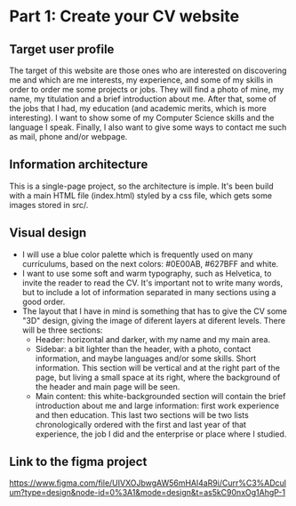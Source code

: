 # Part 1: Create your CV website
## Target user profile
The target of this website are those ones who are interested on discovering me and which are me interests, my experience, and some of my skills in order to order me some projects or jobs.
They will find a photo of mine, my name, my titulation and a brief introduction about me. After that, some of the jobs that I had, my education (and academic merits, which is more interesting). I want to show some of my Computer Science skills and the language I speak. Finally, I also want to give some ways to contact me such as mail, phone and/or webpage.
## Information architecture
This is a single-page project, so the architecture is imple. It's been build with a main HTML file (index.html) styled by a css file, which gets some images stored in src/.
## Visual design
- I will use a blue color palette which is frequently used on many currículums, based on the next colors: #0E00AB, #627BFF and white.
- I want to use some soft and warm typography, such as Helvetica, to invite the reader to read the CV. It's important not to write many words, but to include a lot of information separated in many sections using a good order.
- The layout that I have in mind is something that has to give the CV some "3D" design, giving the image of diferent layers at diferent levels. There will be three sections:
    - Header: horizontal and darker, with my name and my main area.
    - Sidebar: a bit lighter than the header, with a photo, contact information, and maybe languages and/or some skills. Short information. This section will be vertical and at the right part of the page, but living a small space at its right, where the background of the header and main page will be seen.
    - Main content: this white-backgrounded section will contain the brief introduction about me and large information: first work experience and then education. This last two sections will be two lists chronologically ordered with the first and last year of that experience, the job I did and the enterprise or place where I studied.
## Link to the figma project
https://www.figma.com/file/UIVXOJbwgAW56mHAl4aR9i/Curr%C3%ADculum?type=design&node-id=0%3A1&mode=design&t=as5kC90nxOg1AhgP-1